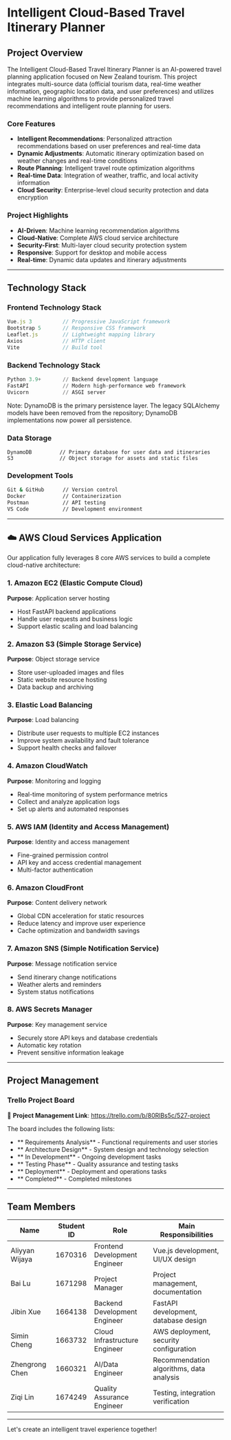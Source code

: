 #  Intelligent Cloud-Based Travel Itinerary Planner

## Project Overview

The Intelligent Cloud-Based Travel Itinerary Planner is an AI-powered travel planning application focused on New Zealand tourism. This project integrates multi-source data (official tourism data, real-time weather information, geographic location data, and user preferences) and utilizes machine learning algorithms to provide personalized travel recommendations and intelligent route planning for users.

###  Core Features
- **Intelligent Recommendations**: Personalized attraction recommendations based on user preferences and real-time data
- **Dynamic Adjustments**: Automatic itinerary optimization based on weather changes and real-time conditions
- **Route Planning**: Intelligent travel route optimization algorithms
- **Real-time Data**: Integration of weather, traffic, and local activity information
- **Cloud Security**: Enterprise-level cloud security protection and data encryption

###  Project Highlights
-  **AI-Driven**: Machine learning recommendation algorithms
-  **Cloud-Native**: Complete AWS cloud service architecture
-  **Security-First**: Multi-layer cloud security protection system
-  **Responsive**: Support for desktop and mobile access
-  **Real-time**: Dynamic data updates and itinerary adjustments

---

## Technology Stack

### Frontend Technology Stack
```javascript
Vue.js 3          // Progressive JavaScript framework
Bootstrap 5       // Responsive CSS framework
Leaflet.js        // Lightweight mapping library
Axios             // HTTP client
Vite              // Build tool
```

### Backend Technology Stack
```python
Python 3.9+       // Backend development language
FastAPI           // Modern high-performance web framework
Uvicorn           // ASGI server
```

Note: DynamoDB is the primary persistence layer. The legacy SQLAlchemy models have been removed from the repository; DynamoDB implementations now power all persistence.

### Data Storage
```text
DynamoDB         // Primary database for user data and itineraries
S3               // Object storage for assets and static files
```

### Development Tools
```bash
Git & GitHub      // Version control
Docker            // Containerization
Postman           // API testing
VS Code           // Development environment
```

---

## ☁️ AWS Cloud Services Application

Our application fully leverages 8 core AWS services to build a complete cloud-native architecture:

### 1.  Amazon EC2 (Elastic Compute Cloud)
**Purpose**: Application server hosting
- Host FastAPI backend applications
- Handle user requests and business logic
- Support elastic scaling and load balancing

### 2.  Amazon S3 (Simple Storage Service)
**Purpose**: Object storage service
- Store user-uploaded images and files
- Static website resource hosting
- Data backup and archiving

### 3.  Elastic Load Balancing
**Purpose**: Load balancing
- Distribute user requests to multiple EC2 instances
- Improve system availability and fault tolerance
- Support health checks and failover

### 4.  Amazon CloudWatch
**Purpose**: Monitoring and logging
- Real-time monitoring of system performance metrics
- Collect and analyze application logs
- Set up alerts and automated responses

### 5.  AWS IAM (Identity and Access Management)
**Purpose**: Identity and access management
- Fine-grained permission control
- API key and access credential management
- Multi-factor authentication

### 6.  Amazon CloudFront
**Purpose**: Content delivery network
- Global CDN acceleration for static resources
- Reduce latency and improve user experience
- Cache optimization and bandwidth savings

### 7.  Amazon SNS (Simple Notification Service)
**Purpose**: Message notification service
- Send itinerary change notifications
- Weather alerts and reminders
- System status notifications

### 8.  AWS Secrets Manager
**Purpose**: Key management service
- Securely store API keys and database credentials
- Automatic key rotation
- Prevent sensitive information leakage

---

##  Project Management

### Trello Project Board
🔗 **Project Management Link**: https://trello.com/b/80RlBs5c/527-project

The board includes the following lists:
- ** Requirements Analysis** - Functional requirements and user stories
- ** Architecture Design** - System design and technology selection
- ** In Development** - Ongoing development tasks
- ** Testing Phase** - Quality assurance and testing tasks
- ** Deployment** - Deployment and operations tasks
- ** Completed** - Completed milestones

---

##  Team Members

| Name | Student ID | Role | Main Responsibilities |
|------|------------|------|----------------------|
| Aliyyan Wijaya | 1670316 | Frontend Development Engineer | Vue.js development, UI/UX design |
| Bai Lu | 1671298 | Project Manager | Project management, documentation |
| Jibin Xue | 1664138 | Backend Development Engineer | FastAPI development, database design |
| Simin Cheng | 1663732 | Cloud Infrastructure Engineer | AWS deployment, security configuration |
| Zhengrong Chen | 1660321 | AI/Data Engineer | Recommendation algorithms, data analysis |
| Ziqi Lin | 1674249 | Quality Assurance Engineer | Testing, integration verification |

---

Let's create an intelligent travel experience together!

